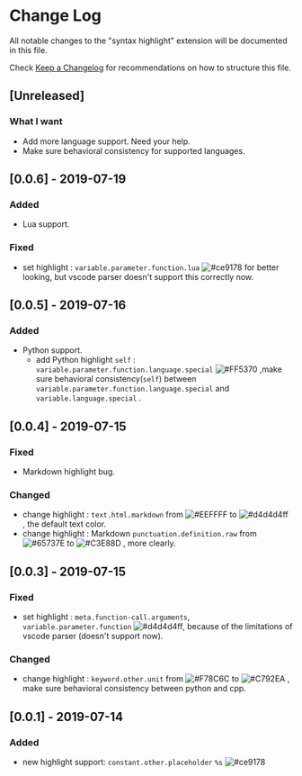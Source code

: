 # Change Log

All notable changes to the "syntax highlight" extension will be documented in this file.  

Check [Keep a Changelog](http://keepachangelog.com/) for recommendations on how to structure this file.  

## [Unreleased]

### What I want

- Add more language support. Need your help.  
- Make sure behavioral consistency for supported languages.  

[#65737E]:https://img.shields.io/badge/-%2365737E-65737E.svg  
[#C3E88D]:https://img.shields.io/badge/-%23C3E88D-C3E88D.svg  
[#C792EA]:https://img.shields.io/badge/-%23C792EA-C792EA.svg  
[#ce9178]:https://img.shields.io/badge/-%23ce9178-ce9178.svg  
[#d4d4d4ff]:https://img.shields.io/badge/-%23d4d4d4ff-d4d4d4.svg  
[#EEFFFF]:https://img.shields.io/badge/-%23EEFFFF-EEFFFF.svg  
[#F78C6C]:https://img.shields.io/badge/-%23F78C6C-F78C6C.svg  
[#FF5370]:https://img.shields.io/badge/-%23FF5370-FF5370.svg  

## [0.0.6] - 2019-07-19

### Added

- Lua support.  

### Fixed

- set highlight : `variable.parameter.function.lua` ![#ce9178][#ce9178] for better looking, but vscode parser doesn't support this correctly now.  

## [0.0.5] - 2019-07-16

### Added

- Python support.  
  - add Python highlight `self` : `variable.parameter.function.language.special` ![#FF5370][#FF5370] ,make sure behavioral consistency(`self`) between `variable.parameter.function.language.special` and `variable.language.special` .  

## [0.0.4] - 2019-07-15

### Fixed

- Markdown highlight bug.  

### Changed

- change highlight : `text.html.markdown` from ![#EEFFFF][#EEFFFF] to ![#d4d4d4ff][#d4d4d4ff] , the default text color.  
- change highlight : Markdown `punctuation.definition.raw` from ![#65737E][#65737E] to ![#C3E88D][#C3E88D] , more clearly.  

## [0.0.3] - 2019-07-15

### Fixed

- set highlight : `meta.function-call.arguments`, `variable.parameter.function` ![#d4d4d4ff][#d4d4d4ff], because of the limitations of vscode parser (doesn't support now).  

### Changed

- change highlight : `keyword.other.unit` from ![#F78C6C][#F78C6C] to ![#C792EA][#C792EA] , make sure behavioral consistency between python and cpp.  

## [0.0.1] - 2019-07-14

### Added

- new highlight support: `constant.other.placeholder` `%s` ![#ce9178][#ce9178]  
  